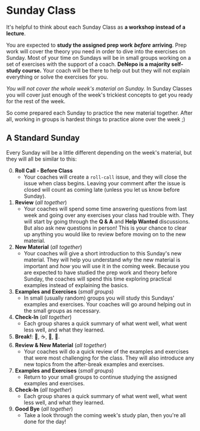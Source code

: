 # Sunday Class

It's helpful to think about each Sunday Class as **a workshop instead of a
lecture**.

You are expected to **study the assigned prep work** _**before**_ **arriving**.
Prep work will cover the theory you need in order to dive into the exercises on
Sunday. Most of your time on Sundays will be in small groups working on a set of
exercises with the support of a coach. **DeNepo is a majority self-study
course.** Your coach will be there to help out but they will not explain
everything or solve the exercises for you.

_You will not cover the whole week's material on Sunday._ In Sunday Classes you
will cover just enough of the week's trickiest concepts to get you ready for the
rest of the week.

So come prepared each Sunday to practice the new material together. After all,
working in groups is hardest things to practice alone over the week ;)

## A Standard Sunday

Every Sunday will be a little different depending on the week's material, but
they will all be similar to this:

0. **Roll Call - Before Class**
   - Your coaches will create a `roll-call` issue, and they will close the issue
     when class begins. Leaving your comment after the issue is closed will
     count as coming late (unless you let us know before Sunday).
1. **Review** (_all together_)
   - Your coaches will spend some time answering questions from last week and
     going over any exercises your class had trouble with. They will start by
     going through the **Q & A** and **Help Wanted** discussions. But also ask
     new questions in person! This is your chance to clear up anything you would
     like to review before moving on to the new material.
2. **New Material** (_all together_)
   - Your coaches will give a short introduction to this Sunday's new material.
     They will help you understand _why_ the new material is important and _how_
     you will use it in the coming week. Because you are expected to have
     studied the prep work and theory before Sunday, the coaches will spend this
     time exploring practical examples instead of explaining the basics.
3. **Examples and Exercises** (_small groups_)
   - In small (usually random) groups you will study this Sundays' examples and
     exercises. Your coaches will go around helping out in the small groups as
     necessary.
4. **Check-In** (_all together_)
   - Each group shares a quick summary of what went well, what went less well,
     and what they learned.
5. **Break!**: 🚽, ☕, 🍜, 👥.
6. **Review & New Material** (_all together_)
   - Your coaches will do a quick review of the examples and exercises that were
     most challenging for the class. They will also introduce any new topics
     from the after-break examples and exercises.
7. **Examples and Exercises** (_small groups_)
   - Return to your small groups to continue studying the assigned examples and
     exercises.
8. **Check-In** (_all together_)
   - Each group shares a quick summary of what went well, what went less well,
     and what they learned.
9. **Good Bye** (_all together_)
   - Take a look through the coming week's study plan, then you're all done for
     the day!
